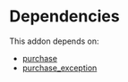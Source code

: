 # Dependencies

This addon depends on:

- [purchase](https://github.com/bringout/oca-ocb-core/tree/e9ca19c0c154b94934ea86258814c560c4e016f4/odoo-bringout-oca-ocb-purchase)
- [purchase_exception](https://github.com/bringout/oca-workflow-process)
